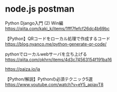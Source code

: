 # node.js postman
Python Django入門 (2) Win編
https://qiita.com/kaki_k/items/1fff7fefcf26dc4b69bc

【Python】QRコードをローカル処理で作成するコード
https://blog.nyanco.me/python-generate-qr-code/

pythonでローカルwebサーバを立ち上げる
https://qiita.com/okhrn/items/4d3c74563154f191ba16

https://paiza.io/ja

【Python/解説】Pythonの必須テクニック5選
https://www.youtube.com/watch?v=eY5_apiavT8
